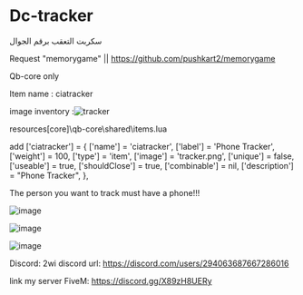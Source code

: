 # Dc-tracker
سكربت التعقب برقم الجوال 



Request "memorygame"   ||  https://github.com/pushkart2/memorygame




Qb-core only


Item name : ciatracker




image inventory :![tracker](https://github.com/STIN8/Dc-tracker/assets/110323360/b481b922-05ca-404e-aa76-1235d75b2954)

resources\[core]\qb-core\shared\items.lua 

add
	['ciatracker'] = {
		['name'] = 'ciatracker',
		['label'] = 'Phone Tracker',
		['weight'] = 100,
		['type'] = 'item',
		['image'] = 'tracker.png',
		['unique'] = false,
		['useable'] = true,
		['shouldClose'] = true,
		['combinable'] = nil,
		['description'] = "Phone Tracker",
	},






The person you want to track must have a phone!!!

![image](https://github.com/STIN8/Dc-tracker/assets/110323360/d5b5b96b-9505-43bd-949e-8dd2a1bca481)


![image](https://github.com/STIN8/Dc-tracker/assets/110323360/25b905a2-b4c3-4fca-ba80-3a75c321c768)

![image](https://github.com/STIN8/Dc-tracker/assets/110323360/1002204d-c43e-46d1-833d-7ee5c841b8fa)




Discord: 2wi 
discord url: https://discord.com/users/294063687667286016

link my server FiveM: https://discord.gg/X89zH8UERy

